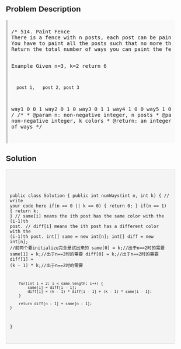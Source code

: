 <style>
  body { font-family: Arial, sans-serif; }
  .container { max-width: 600px; margin: auto; padding: 20px; }
  .comment-block { background-color: #f9f9f9; padding: 10px; border-left: 5px solid #ccc; }
  .code-block { background-color: #f4f4f4; padding: 10px; border: 1px solid #ddd; }
</style>

<div class='container'>
<h2>Problem Description</h2>
<div class='comment-block'>
<pre>
/* 514. Paint Fence
There is a fence with n posts, each post can be painted with one of the k colors.
You have to paint all the posts such that no more than two adjacent fence posts have the same color.
Return the total number of ways you can paint the fence.

Example
Given n=3, k=2 return 6

      post 1,   post 2, post 3
way1    0         0       1 
way2    0         1       0
way3    0         1       1
way4    1         0       0
way5    1         0       1
way6    1         1       0
*/
    /**
     * @param n: non-negative integer, n posts
     * @param k: non-negative integer, k colors
     * @return: an integer, the total number of ways
     */
</pre>
</div>

<h2>Solution</h2>
<div class='code-block'>
<pre><code class='language-java'>

public class Solution {
    public int numWays(int n, int k) {
        // write your code here
        if(n == 0 || k == 0) {
            return 0;
        }
        if(n == 1) {
            return k;
        }
// same[i] means the ith post has the same color with the (i-1)th post.
// diff[i] means the ith post has a different color with the (i-1)th post.
        int[] same = new int[n];
        int[] diff = new int[n];
        //前两个要initialize完全是试出来的
        same[0] = k;//出于n==2时的需要
        same[1] = k;//出于n==2时的需要
        diff[0] = k;//出于n==2时的需要
        diff[1] = (k - 1) * k;//出于n==2时的需要
        
        for(int i = 2; i < same.length; i++) {
            same[i] = diff[i - 1];
            diff[i] = (k - 1) * diff[i - 1] + (k - 1) * same[i - 1];
        }
        
        return diff[n - 1] + same[n - 1];
    }
}</code></pre>
</div>
</div>
